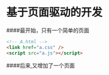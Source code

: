 # 基于页面驱动的开发



####最开始，只有一个简单的页面
```html
<!-- A.html -->
<link href="a.css" />
<script src="a.js"></script>
```
####后来,又增加了一个页面
